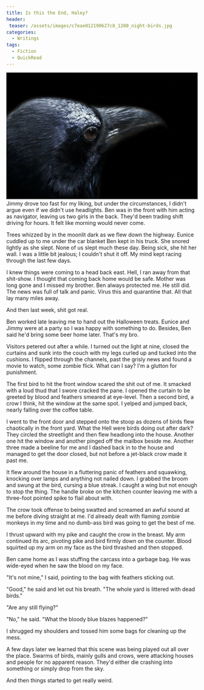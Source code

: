 ```yaml
---
title: Is this the End, Haley?
header:
 teaser: /assets/images/c7eae012190627c8_1280_night-birds.jpg
categories:
  - Writings
tags:
  - Fiction
  - QuickRead
---
```

<img src="/assets/images/c7eae012190627c8_1280_night-birds.jpg">Jimmy drove too fast for my liking, but under the circumstances, I didn't argue even if we didn't use headlights. Ben was in the front with him acting as navigator, leaving us two girls in the back. They'd been trading shift driving for hours. It felt like morning would never come.

Trees whizzed by in the moonlit dark as we flew down the highway. Eunice cuddled up to me under the car blanket Ben kept in his truck. She snored lightly as she slept. None of us slept much these day. Being sick, she hit her wall. I was a little bit jealous; I couldn't shut it off. My mind kept racing through the last few days.

I knew things were coming to a head back east. Hell, I ran away from that shit-show. I thought that coming back home would be safe. Mother was long gone and I missed my brother. Ben always protected me. He still did. The news was full of talk and panic. Virus this and quarantine that. All that lay many miles away.

And then last week, shit got real.

Ben worked late leaving me to hand out the Halloween treats. Eunice and Jimmy were at a party so I was happy with something to do. Besides, Ben said he'd bring some beer home later. That's my bro.

Visitors petered out after a while. I turned out the light at nine, closed the curtains and sunk into the couch with my legs curled up and tucked into the cushions. I flipped through the channels, past the grisly news and found a movie to watch, some zombie flick. What can I say? I'm a glutton for punishment.

The first bird to hit the front window scared the shit out of me. It smacked with a loud thud that I swore cracked the pane. I opened the curtain to be greeted by blood and feathers smeared at eye-level. Then a second bird, a crow I think, hit the window at the same spot. I yelped and jumped back, nearly falling over the coffee table.

I went to the front door and stepped onto the stoop as dozens of birds flew chaotically in the front yard. What the Hell were birds doing out after dark? They circled the streetlight and then flew headlong into the house. Another one hit the window and another pinged off the mailbox beside me. Another three made a beeline for me and I dashed back in to the house and managed to get the door closed, but not before a jet-black crow made it past me.

It flew around the house in a fluttering panic of feathers and squawking, knocking over lamps and anything not nailed down. I grabbed the broom and swung at the bird, cursing a blue streak. I caught a wing but not enough to stop the thing. The handle broke on the kitchen counter leaving me with a three-foot pointed spike to flail about with.

The crow took offense to being swatted and screamed an awful sound at me before diving straight at me. I'd already dealt with flaming zombie monkeys in my time and no dumb-ass bird was going to get the best of me.

I thrust upward with my pike and caught the crow in the breast. My arm continued its arc, pivoting pike and bird firmly down on the counter. Blood squirted up my arm on my face as the bird thrashed and then stopped.

Ben came home as I was stuffing the carcass into a garbage bag. He was wide-eyed when he saw the blood on my face.

"It's not mine," I said, pointing to the bag with feathers sticking out.

"Good," he said and let out his breath. "The whole yard is littered with dead birds."

"Are any still flying?"

"No," he said. "What the bloody blue blazes happened?"

I shrugged my shoulders and tossed him some bags for cleaning up the mess.

A few days later we learned that this scene was being played out all over the place. Swarms of birds, mainly gulls and crows, were attacking houses and people for no apparent reason. They'd either die crashing into something or simply drop from the sky.

And then things started to get really weird.